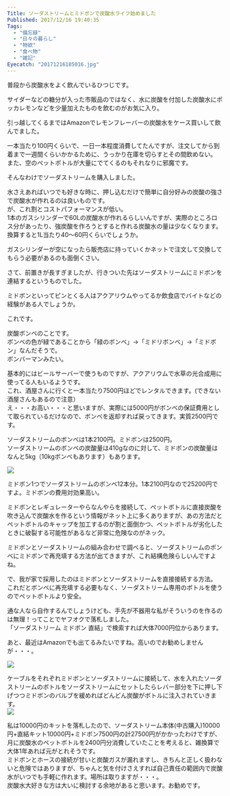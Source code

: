 ```yaml
---
Title: ソーダストリームとミドボンで炭酸水ライフ始めました
Published: 2017/12/16 19:40:35
Tags:
  - "備忘録"
  - "日々の暮らし"
  - "物欲"
  - "食べ物"
  - "雑記"
Eyecatch: "20171216185016.jpg"
---
```

普段から炭酸水をよく飲んでいるひつじです。  

サイダーなどの糖分が入った市販品のではなく、水に炭酸を付加した炭酸水にポッカレモンなどを少量加えたものを飲むのがお気に入り。  

引っ越してくるまではAmazonでレモンフレーバーの炭酸水をケース買いして飲んでました。  

<?# AmazonAffiliate B00N2J5IS0 /?>

一本当たり100円くらいで、一日一本程度消費してたんですが、注文してから到着まで一週間くらいかかるために、うっかり在庫を切らすとその間飲めない。 
また、空のペットボトルが大量にでてくるのもそれなりに邪魔です。  


そんなわけでソーダストリームを購入しました。  

<?# AmazonAffiliate B01KVAZNVE /?>
水さえあればいつでも好きな時に、押し込むだけで簡単に自分好みの炭酸の強さで炭酸水が作れるのは良いものです。  
が、これ割とコストパフォーマンスが低い。  
1本のガスシリンダーで60Lの炭酸水が作れるらしいんですが、実際のところロス分があったり、強炭酸を作ろうとすると作れる炭酸水の量は少なくなります。  
換算すると1L当たり40～60円くらいでしょうか。  

ガスシリンダーが空になったら販売店に持っていくかネットで注文して交換してもらう必要があるのも面倒くさい。  

さて、前置きが長すぎましたが、行きついた先はソーダストリームにミドボンを連結するというものでした。  

ミドボンといってピンとくる人はアクアリウムやってるか飲食店でバイトなどの経験がある人でしょうか。  

これです。  

<?# AmazonAffiliate B00BWGZZNS /?>

炭酸ボンベのことです。  
ボンベの色が緑であることから「緑のボンベ」→「ミドリボンベ」→「ミドボン」なんだそうで。  
ボンバーマンみたい。  

基本的にはビールサーバーで使うものですが、アクアリウムで水草の光合成用に使ってる人もいるようです。  
これ、酒屋さんに行くと一本当たり7500円ほどでレンタルできます。(できない酒屋さんもあるので注意）  
え・・・お高い・・・と思いますが、実際には5000円がボンベの保証費用として取られているだけなので、ボンベを返却すれば戻ってきます。実質2500円です。  

ソーダストリームのボンベは1本2100円。ミドボンは2500円。  
ソーダストリームのボンベの炭酸量は410gなのに対して、ミドボンの炭酸量はなんと5kg（10kgボンベもあります）もあります。  

![](20171216184846.jpg) 

ミドボン1つでソーダストリームのボンベ12本分。1本2100円なので25200円ですよ。ミドボンの費用対効果高い。  

ミドボンとレギュレーターやらなんやらを接続して、ペットボトルに直接炭酸を吹き込んで炭酸水を作るという情報がネット上に多くありますが、あの方法だとペットボトルのキャップを加工するのが割と面倒かつ、ペットボトルが劣化したときに破裂する可能性があるなど非常に危険なのがネック。  

<?# EmbedLink "https://jitenshatoryokou.com/make-sparkling-water-20156.html" /?>


ミドボンとソーダストリームの組み合わせで調べると、ソーダストリームのボンベにミドボンで再充填する方法が出てきますが、これ結構危険らしいんですよね。  

<?# EmbedLink "https://jitenshatoryokou.com/midobom-sodastream-charge-21915.html" /?>

で、我が家で採用したのはミドボンとソーダストリームを直接接続する方法。  
これだとボンベに再充填する必要もなく、ソーダストリーム専用のボトルを使うのでペットボトルより安全。  

通な人なら自作するんでしょうけども、手先が不器用な私がそういうのを作るのは無理！ってことでヤフオクで落札しました。  
「ソーダストリーム ミドボン 直結」で検索すれば大体7000円位からあります。

<?# EmbedLink "https://auctions.yahoo.co.jp/search/search?auccat=&tab_ex=commerce&ei=utf-8&aq=-1&oq=&sc_i=&exflg=1&p=ソーダストリーム+ミドボン+直結&x=0&y=0&fixed=0" /?>

あと、最近はAmazonでも出てるみたいですね。高いのでお勧めしませんが・・・。    

<?# AmazonAffiliate B0728LGY6B /?>



![](20171216184949.jpg) 

ケーブルをそれぞれミドボンとソーダストリームに接続して、水を入れたソーダストリームのボトルをソーダストリームにセットしたらレバー部分を下に押し下げつつミドボンのバルブを緩めればどんどん炭酸がボトルに注入されていきます。  
![](20171216185016.jpg) 

私は10000円のキットを落札したので、ソーダストリーム本体(中古購入)10000円+直結キット10000円+ミドボン7500円の計27500円がかかったわけですが、月に炭酸水のペットボトルを2400円分消費していたことを考えると、雑換算で大体1年あれば元がとれそうです。  
ミドボンとホースの接続が甘いと炭酸ガスが漏れますし、きちんと正しく扱わないと危険ではありますが、ちゃんと気を付けさえすれば自己責任の範囲内で炭酸水がいつでも手軽に作れます。場所は取りますが・・・。  
炭酸水大好きな方は大いに検討する余地があると思います。お勧めです。  